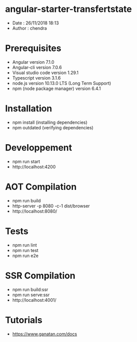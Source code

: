# angular-starter-transfertstate
- Date : 26/11/2018 18:13
- Author : chendra

# Prerequisites
- Angular version 7.1.0
- Angular-cli version 7.0.6
- Visual studio code version 1.29.1
- Typescript version 3.1.6
- node.js version 10.13.0 LTS (Long Term Support)
- npm (node package manager) version 6.4.1

# Installation
- npm install (installing dependencies)
- npm outdated (verifying dependencies)

# Developpement
- npm run start
- http://localhost:4200

# AOT Compilation 
- npm run build
- http-server -p 8080 -c-1 dist/browser
- http://localhost:8080/

# Tests
- npm run lint
- npm run test
- npm run e2e

# SSR Compilation 
- npm run build:ssr
- npm run serve:ssr
- http://localhost:4001/

# Tutorials
- https://www.ganatan.com/docs

